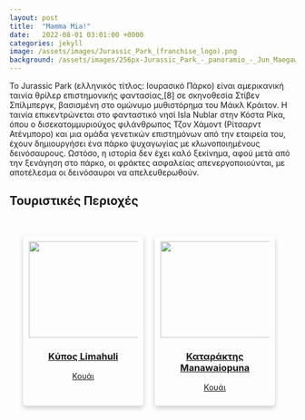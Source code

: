 ```yaml
---
layout: post
title:  "Mamma Mia!"
date:   2022-08-01 03:01:00 +0000
categories: jekyll
image: /assets/images/Jurassic_Park_(franchise_logo).png
background: /assets/images/256px-Jurassic_Park_-_panoramio_-_Jun_Maegawa.jpg
---
```


<p>Το Jurassic Park (ελληνικός τίτλος: Ιουρασικό Πάρκο) είναι αμερικανική ταινία θρίλερ επιστημονικής φαντασίας,[8] σε σκηνοθεσία Στίβεν Σπίλμπεργκ, βασισμένη στο ομώνυμο μυθιστόρημα του Μάικλ Κράιτον. Η ταινία επικεντρώνεται στο φανταστικό νησί Isla Nublar στην Κόστα Ρίκα, όπου ο δισεκατομμυριούχος φιλάνθρωπος Τζον Χάμοντ (Ρίτσαρντ Ατένμπορο) και μια ομάδα γενετικών επιστημόνων από την εταιρεία του, έχουν δημιουργήσει ένα πάρκο ψυχαγωγίας με κλωνοποιημένους δεινόσαυρους. Ωστόσο, η ιστορία δεν έχει καλό ξεκίνημα, αφού μετά από την ξενάγηση στο πάρκο, οι φράκτες ασφαλείας απενεργοποιούνται, με αποτέλεσμα οι δεινόσαυροι να απελευθερωθούν.</p>

<h2 class="section-heading">Τουριστικές Περιοχές</h2>
  <br>
<ul style="display: flex; list-style-type: none; ">
  <li style="margin-right: 20px; width: 40%; box-shadow: 0 4px 8px rgba(0, 0, 0, 0.2); padding: 10px; border-radius: 5px;">
    <a href="/heritage-promotion/pois/Limahui.html">
      <img src="/heritage-promotion/assets/images/Limahuli_Garden_and_Preserve,_Kauai,_Hawaii_-_general_view.jpeg" style="width: 229px; height: 170px; display: block; align: center; margin-left: auto; margin-right: auto;">
      <h3 style="text-align: center;">Κύπος Limahuli</h3>
      <p style="text-align: center;">Κουάι</p>
    </a>
  </li>
  <li style="margin-right: 20px; width: 40%; box-shadow: 0 4px 8px rgba(0, 0, 0, 0.2); padding: 10px; border-radius: 5px;">
    <a href="/heritage-promotion/pois/Manawaiopuna_Falls.html">
      <img src="/heritage-promotion/assets/images/1024px-Manawaiopuna_Falls.jpg" style="width: 229px; height: 170px;  display: block; align: center; margin-left: auto; margin-right: auto;">
      <h3 style="text-align: center;">Καταράκτης Manawaiopuna</h3>
      <p style="text-align: center;">Κουάι</p>
    </a>
  </li>
  
</ul> 
